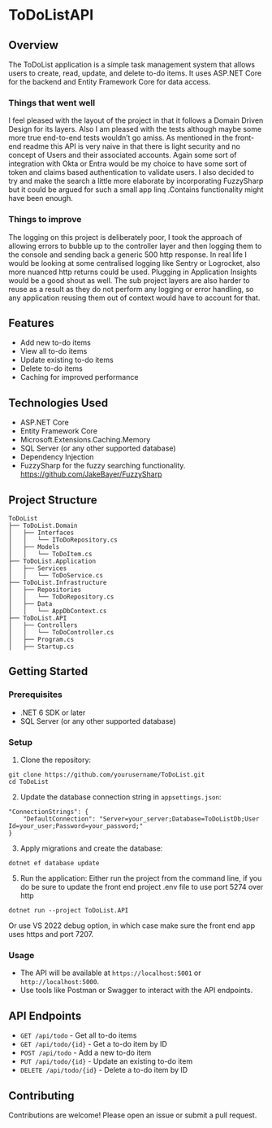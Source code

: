 # ToDoListAPI

## Overview

The ToDoList application is a simple task management system that allows users to create, read, update, and delete to-do items. It uses ASP.NET Core for the backend and Entity Framework Core for data access.

### Things that went well
I feel pleased with the layout of the project in that it follows a Domain Driven Design for its layers. Also I am pleased with the tests although maybe some more true end-to-end tests wouldn’t go amiss. As mentioned in the front-end readme this API is very naive in that there is light security and no concept of Users and their associated accounts. Again some sort of integration with Okta or Entra would be my choice to have some sort of token and claims based authentication to validate users. I also decided to try and make the search a little more elaborate by incorporating FuzzySharp but it could be argued for such a small app linq .Contains functionality might have been enough. 

### Things to improve
The logging on this project is deliberately poor, I took the approach of allowing errors to bubble up to the controller layer and then logging them to the console and sending back a generic 500 http response. In real life I would be looking at some centralised logging like Sentry or Logrocket, also more nuanced http returns could be used. Plugging in Application Insights would be a good shout as well. The sub project layers are also harder to reuse as a result as they do not perform any logging or error handling, so any application reusing them out of context would have to account for that. 

## Features

- Add new to-do items
- View all to-do items
- Update existing to-do items
- Delete to-do items
- Caching for improved performance

## Technologies Used

- ASP.NET Core
- Entity Framework Core
- Microsoft.Extensions.Caching.Memory
- SQL Server (or any other supported database)
- Dependency Injection
- FuzzySharp for the fuzzy searching functionality. https://github.com/JakeBayer/FuzzySharp

## Project Structure
```
ToDoList 
├── ToDoList.Domain 
│   ├── Interfaces 
│   │   └── IToDoRepository.cs 
│   ├── Models 
│   │   └── ToDoItem.cs 
├── ToDoList.Application 
│   ├── Services 
│   │   └── ToDoService.cs 
├── ToDoList.Infrastructure 
│   ├── Repositories 
│   │   └── ToDoRepository.cs 
│   ├── Data 
│   │   └── AppDbContext.cs 
├── ToDoList.API 
│   ├── Controllers 
│   │   └── ToDoController.cs 
│   ├── Program.cs 
│   ├── Startup.cs
```
## Getting Started

### Prerequisites

- .NET 6 SDK or later
- SQL Server (or any other supported database)

### Setup

1. Clone the repository:
```
git clone https://github.com/yourusername/ToDoList.git
cd ToDoList
```
   
2. Update the database connection string in `appsettings.json`:
```
"ConnectionStrings": {
    "DefaultConnection": "Server=your_server;Database=ToDoListDb;User Id=your_user;Password=your_password;"
}
```
3. Apply migrations and create the database:
```
dotnet ef database update
```

5. Run the application:
Either run the project from the command line, if you do be sure to update the front end project .env file to use port 5274 over http
```
dotnet run --project ToDoList.API
```
Or use VS 2022 debug option, in which case make sure the front end app uses https and port 7207.
   
### Usage

- The API will be available at `https://localhost:5001` or `http://localhost:5000`.
- Use tools like Postman or Swagger to interact with the API endpoints.

## API Endpoints

- `GET /api/todo` - Get all to-do items
- `GET /api/todo/{id}` - Get a to-do item by ID
- `POST /api/todo` - Add a new to-do item
- `PUT /api/todo/{id}` - Update an existing to-do item
- `DELETE /api/todo/{id}` - Delete a to-do item by ID

## Contributing

Contributions are welcome! Please open an issue or submit a pull request.

